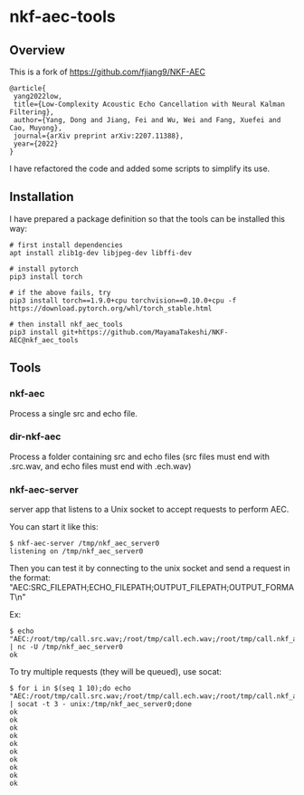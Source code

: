 # nkf-aec-tools

## Overview

This is a fork of https://github.com/fjiang9/NKF-AEC

```
@article{
 yang2022low,
 title={Low-Complexity Acoustic Echo Cancellation with Neural Kalman Filtering},
 author={Yang, Dong and Jiang, Fei and Wu, Wei and Fang, Xuefei and Cao, Muyong},
 journal={arXiv preprint arXiv:2207.11388},
 year={2022}
}
```

I have refactored the code and added some scripts to simplify its use. 

## Installation

I have prepared a package definition so that the tools can be installed this way:
```
# first install dependencies
apt install zlib1g-dev libjpeg-dev libffi-dev

# install pytorch
pip3 install torch

# if the above fails, try
pip3 install torch==1.9.0+cpu torchvision==0.10.0+cpu -f https://download.pytorch.org/whl/torch_stable.html

# then install nkf_aec_tools
pip3 install git+https://github.com/MayamaTakeshi/NKF-AEC@nkf_aec_tools
```

## Tools

### nkf-aec

Process a single src and echo file.

### dir-nkf-aec

Process a folder containing src and echo files (src files must end with .src.wav, and echo files must end with .ech.wav)

### nkf-aec-server

server app that listens to a Unix socket to accept requests to perform AEC.

You can start it like this:
```
$ nkf-aec-server /tmp/nkf_aec_server0
listening on /tmp/nkf_aec_server0
```

Then you can test it by connecting to the unix socket and send a request in the format: "AEC:SRC_FILEPATH;ECHO_FILEPATH;OUTPUT_FILEPATH;OUTPUT_FORMAT\\n"

Ex:
```
$ echo "AEC:/root/tmp/call.src.wav;/root/tmp/call.ech.wav;/root/tmp/call.nkf_aec.wav;ULAW" | nc -U /tmp/nkf_aec_server0
ok
```

To try multiple requests (they will be queued), use socat:
```
$ for i in $(seq 1 10);do echo "AEC:/root/tmp/call.src.wav;/root/tmp/call.ech.wav;/root/tmp/call.nkf_aec.wav;ULAW" | socat -t 3 - unix:/tmp/nkf_aec_server0;done
ok
ok
ok
ok
ok
ok
ok
ok
ok
ok
```


